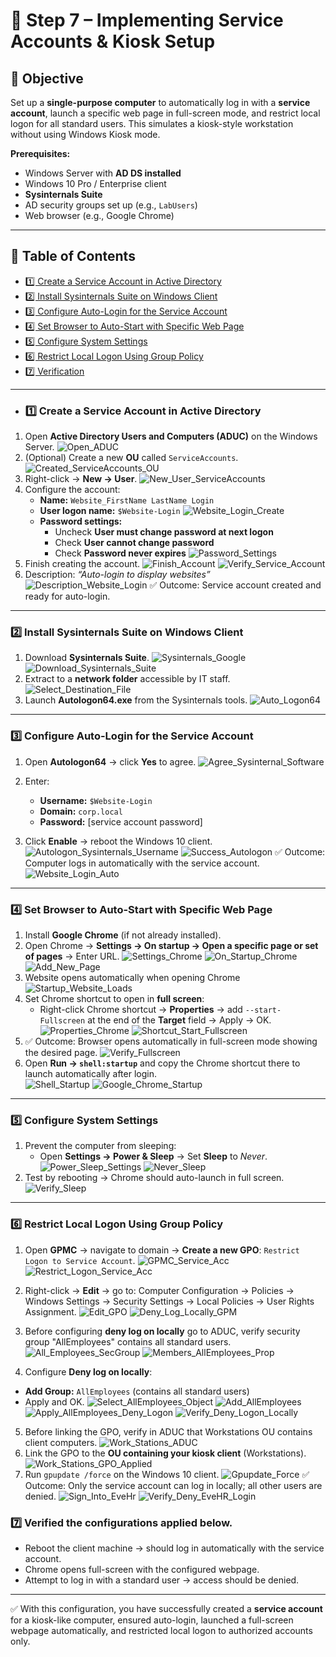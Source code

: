 # 🔧 Step 7 – Implementing Service Accounts & Kiosk Setup

## 📌 Objective
Set up a **single-purpose computer** to automatically log in with a **service account**, launch a specific web page in full-screen mode, and restrict local logon for all standard users. This simulates a kiosk-style workstation without using Windows Kiosk mode.

**Prerequisites:**  
- Windows Server with **AD DS installed**  
- Windows 10 Pro / Enterprise client  
- **Sysinternals Suite**  
- AD security groups set up (e.g., `LabUsers`)  
- Web browser (e.g., Google Chrome)

---

## 📑 Table of Contents  
- <a href="#create-service-account">1️⃣ Create a Service Account in Active Directory</a>  
- <a href="#install-sysinternals">2️⃣ Install Sysinternals Suite on Windows Client</a>  
- <a href="#configure-autologon">3️⃣ Configure Auto-Login for the Service Account</a>  
- <a href="#configure-browser">4️⃣ Set Browser to Auto-Start with Specific Web Page</a>  
- <a href="#system-settings">5️⃣ Configure System Settings</a>  
- <a href="#restrict-logon">6️⃣ Restrict Local Logon Using Group Policy</a>  
- <a href="#verification">7️⃣ Verification</a>  

---

- ### 1️⃣ Create a Service Account in Active Directory
1. Open **Active Directory Users and Computers (ADUC)** on the Windows Server.
   ![Open_ADUC](images/43_Open_ADUC.png)  
2. (Optional) Create a new **OU** called `ServiceAccounts`.
   ![Created_ServiceAccounts_OU](images/1_Created_ServiceAccounts_OU.png)  
3. Right-click → **New → User**.
   ![New_User_ServiceAccounts](images/2_New_User_ServiceAccounts.png)
4. Configure the account:  
   - **Name:** `Website_FirstName LastName Login`  
   - **User logon name:** `$Website-Login`
     ![Website_Login_Create](images/3_Website_Login_Create.png)
   - **Password settings:**  
     - Uncheck **User must change password at next logon**  
     - Check **User cannot change password**  
     - Check **Password never expires**
   ![Password_Settings](images/4_Password_Settings.png)
5. Finish creating the account.
![Finish_Account](images/5_Finish_Account.png)
![Verify_Service_Account](images/6_Verify_Service_Account.png)
6. Description: *“Auto-login to display websites”*  
![Description_Website_Login](images/7_Description_Website_Login.png)
✅ Outcome: Service account created and ready for auto-login.

---

### 2️⃣ Install Sysinternals Suite on Windows Client
1. Download **Sysinternals Suite**.
![Sysinternals_Google](images/8_Sysinternals_Google.png)
![Download_Sysinternals_Suite](images/9_Download_Sysinternals_Suite.png)
2. Extract to a **network folder** accessible by IT staff.
![Select_Destination_File](images/10_Select_Destination_File.png)
3. Launch **Autologon64.exe** from the Sysinternals tools.
![Auto_Logon64](images/11_Auto_Logon64.png)
---

### 3️⃣ Configure Auto-Login for the Service Account
1. Open **Autologon64** → click **Yes** to agree.
   ![Agree_Sysinternal_Software](images/12_Agree_Sysinternal_Software.png)
  
2. Enter:
   - **Username:** `$Website-Login`  
   - **Domain:** `corp.local`  
   - **Password:** [service account password]  
3. Click **Enable** → reboot the Windows 10 client.  
![Autologon_Sysinternals_Username](images/13_Autologon_Sysinternals_Username.png)
![Success_Autologon](images/14_Success_Autologon.png)
✅ Outcome: Computer logs in automatically with the service account.
![Website_Login_Auto](images/15_Website_Login_Auto.png)
---

### 4️⃣ Set Browser to Auto-Start with Specific Web Page
1. Install **Google Chrome** (if not already installed).  
2. Open Chrome → **Settings → On startup → Open a specific page or set of pages** → Enter URL.
   ![Settings_Chrome](images/16_Settings_Chrome.png)
   ![On_Startup_Chrome](images/17_On_Startup_Chrome.png)
   ![Add_New_Page](images/18_Add_New_Page.png)
3. Website opens automatically when opening Chrome
   ![Startup_Website_Loads](images/19_Startup_Website_Loads.png)
4. Set Chrome shortcut to open in **full screen**:
   - Right-click Chrome shortcut → **Properties** → add `--start-Fullscreen` at the end of the **Target** field → Apply → OK.
   ![Properties_Chrome](images/20_Properties_Chrome.png)
![Shortcut_Start_Fullscreen](images/21_Shortcut_Start_Fullscreen.png)
5. ✅ Outcome: Browser opens automatically in full-screen mode showing the desired page.
![Verify_Fullscreen](images/22_Verify_Fullscreen.png)
6. Open **Run → `shell:startup`** and copy the Chrome shortcut there to launch automatically after login.  
![Shell_Startup](images/23_Shell_Startup.png)
![Google_Chrome_Startup](images/24_Google_Chrome_Startup.png)

---

### 5️⃣ Configure System Settings
1. Prevent the computer from sleeping:
   - Open **Settings → Power & Sleep** → Set **Sleep** to *Never*.
![Power_Sleep_Settings](images/25_Power_Sleep_Settings.png)
![Never_Sleep](images/26_Never_Sleep.png) 
2. Test by rebooting → Chrome should auto-launch in full screen.
![Verify_Sleep](images/27_Verify_Sleep.png)
---

### 6️⃣ Restrict Local Logon Using Group Policy
1. Open **GPMC** → navigate to domain → **Create a new GPO**: `Restrict Logon to Service Account`.
![GPMC_Service_Acc](images/28_GPMC_Service_Acc.png)
![Restrict_Logon_Service_Acc](images/29_Restrict_Logon_Service_Acc.png)
2. Right-click → **Edit** → go to:  Computer Configuration → Policies → Windows Settings → Security Settings → Local Policies → User Rights Assignment.
![Edit_GPO](images/30_Edit_GPO.png)
![Deny_Log_Locally_GPM](images/31_Deny_Log_Locally_GPM.png)

3. Before configuring **deny log on locally** go to ADUC, verify security group "AllEmployees" contains all standard users.
![All_Employees_SecGroup](images/32_All_Employees_SecGroup.png)
![Members_AllEmployees_Prop](images/33_Members_AllEmployees_Prop.png)
4. Configure **Deny log on locally**:
- **Add Group:** `AllEmployees` (contains all standard users)  
- Apply and OK.
![Select_AllEmployees_Object](images/34_Select_AllEmployees_Object.png)
![Add_AllEmployees](images/35_Add_AllEmployees.png)
![Apply_AllEmployees_Deny_Logon](images/36_Apply_AllEmployees_Deny_Logon.png)
![Verify_Deny_Logon_Locally](images/37_Verify_Deny_Logon_Locally.png)

5. Before linking the GPO, verify in ADUC that Workstations OU contains client computers.
   ![Work_Stations_ADUC](images/41_Work_Stations_ADUC.png) 
6. Link the GPO to the **OU containing your kiosk client** (Workstations).
![Work_Stations_GPO_Applied](images/38_Work_Stations_GPO_Applied.png)
7. Run `gpupdate /force` on the Windows 10 client.
![Gpupdate_Force](images/39_Gpupdate_Force.png)
✅ Outcome: Only the service account can log in locally; all other users are denied.
![Sign_Into_EveHr](images/40_Sign_Into_EveHr.png)
![Verify_Deny_EveHR_Login](images/42_Verify_Deny_EveHR_Login.png)

### 7️⃣ Verified the configurations applied below.
- Reboot the client machine → should log in automatically with the service account.  
- Chrome opens full-screen with the configured webpage.  
- Attempt to log in with a standard user → access should be denied.

---

✅ With this configuration, you have successfully created a **service account** for a kiosk-like computer, ensured auto-login, launched a full-screen webpage automatically, and restricted local logon to authorized accounts only.
